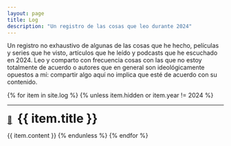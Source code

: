 ```yaml
---
layout: page
title: Log
description: "Un registro de las cosas que leo durante 2024"
---
```


Un registro no exhaustivo de algunas de las cosas que he hecho, películas y series que he visto, artículos que he leído y podcasts que he escuchado en 2024. Leo y comparto con frecuencia cosas con las que no estoy totalmente de acuerdo o autores que en general son ideológicamente opuestos a mí: compartir algo aquí no implica que esté de acuerdo con su contenido.

{% for item in site.log %}
{% unless item.hidden or item.year != 2024 %}
  <hr/>
  <div>
    <a style="font-size:1.3em; padding-right:0.4em" href="{{item.url}}">🔗</a>
    <h1 style="display:inline;" id="{{ item.tag }}">{{ item.title }}</h1>
  </div>

  {{ item.content }}
{% endunless %}
{% endfor %}
